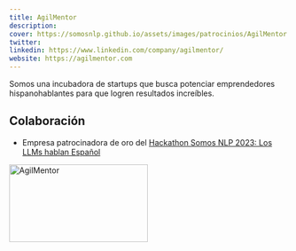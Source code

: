 ```yaml
---
title: AgilMentor
description:
cover: https://somosnlp.github.io/assets/images/patrocinios/AgilMentor.png
twitter: 
linkedin: https://www.linkedin.com/company/agilmentor/
website: https://agilmentor.com
---
```


Somos una incubadora de startups que busca potenciar emprendedores hispanohablantes para que logren resultados increíbles.

## Colaboración

- Empresa patrocinadora de oro del [Hackathon Somos NLP 2023: Los LLMs hablan Español](/hackathon)

<div class="flex justify-center">
    <img alt="AgilMentor" width="250" height="140" 
    src="https://somosnlp.github.io/assets/images/patrocinios/AgilMentor.png" />
</div>
